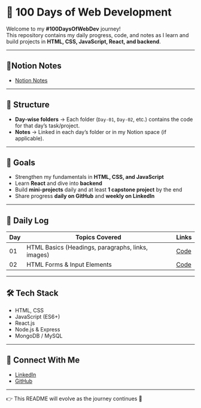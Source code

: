 # 🚀 100 Days of Web Development  

Welcome to my **#100DaysOfWebDev** journey!  
This repository contains my daily progress, code, and notes as I learn and build projects in **HTML, CSS, JavaScript, React, and backend**.  

---
## 📝Notion Notes
- [Notion Notes](https://www.notion.so/100-Days-of-Web-Development-278f1e5ce8868039a303e3949bc860ef?source=copy_link)
---

## 📅 Structure  

- **Day-wise folders** → Each folder (`Day-01`, `Day-02`, etc.) contains the code for that day’s task/project.  
- **Notes** → Linked in each day’s folder or in my Notion space (if applicable).  

---

## 🎯 Goals  

- Strengthen my fundamentals in **HTML, CSS, and JavaScript**  
- Learn **React** and dive into **backend**  
- Build **mini-projects** daily and at least **1 capstone project** by the end  
- Share progress **daily on GitHub** and **weekly on LinkedIn**  

---

## 📖 Daily Log  

| Day | Topics Covered | Links |
|-----|----------------|-------|
| 01  | HTML Basics (Headings, paragraphs, links, images) | [Code](./Day-01)|
| 02  | HTML Forms & Input Elements | [Code](./Day-02) |

---

## 🛠️ Tech Stack  

- HTML, CSS  
- JavaScript (ES6+)  
- React.js  
- Node.js & Express  
- MongoDB / MySQL  

---

## 🌱 Connect With Me  

- [LinkedIn](https://linkedin.com/in/guriii3108)  
- [GitHub](https://github.com/guriii3108)  

---

👉 This README will evolve as the journey continues 🚀  

